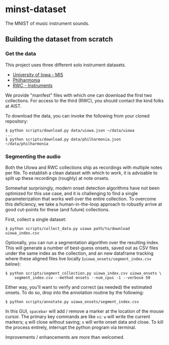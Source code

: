 # minst-dataset

The MNIST of music instrument sounds.


## Building the dataset from scratch

### Get the data

This project uses three different solo instrument datasets.
- [University of Iowa - MIS](http://theremin.music.uiowa.edu/MIS.html)
- [Philharmonia](http://www.philharmonia.co.uk/explore/make_music)
- [RWC - Instruments](https://staff.aist.go.jp/m.goto/RWC-MDB/rwc-mdb-i.html)

We provide "manifest" files with which one can download the first two collections. For access to the third (RWC), you should contact the kind folks at AIST.

To download the data, you can invoke the following from your cloned repository:

```
$ python scripts/download.py data/uiowa.json ~/data/uiowa
...
$ python scripts/download.py data/philharmonia.json ~/data/philharmonia
```

### Segmenting the audio

Both the UIowa and RWC collections ship as recordings with multiple notes per file. To establish a clean dataset with which to work, it is advisable to split up these recordings (roughly) at note onsets.

Somewhat surprisingly, modern onset detection algorithms have not been optimized for this use case, and it is challenging to find a single parameterization that works well over the entire collection. To overcome this deficiency, we take a human-in-the-loop approach to robustly arrive at good cut-points for these (and future) collections.

First, collect a single dataset:

```
$ python scripts/collect_data.py uiowa path/to/download uiowa_index.csv
```

Optionally, you can run a segmentation algorithm over the resulting index. This will generate a number of best-guess onsets, saved out as CSV files under the same index as the collection, and an new dataframe tracking where these aligned files live locally (`uiowa_onsets/segment_index.csv` below):

```
$ python scripts/segment_collection.py uiowa_index.csv uiowa_onsets \
    segment_index.csv --method onsets --num_cpus -1 --verbose 50
```

Either way, you'll want to verify and correct (as needed) the estimated onsets. To do so, drop into the annotation routine by the following:

```
$ python scripts/annotate.py uiowa_onsets/segment_index.csv
```

In this GUI, `spacebar` will add / remove a marker at the location of the mouse cursor. The primary key commands are like `vi`: `w` will write the current markers; `q` will close without saving; `x` will write onset data and close. To kill the process entirely, interrupt the python program via terminal.

Improvements / enhancements are more than welcomed.


